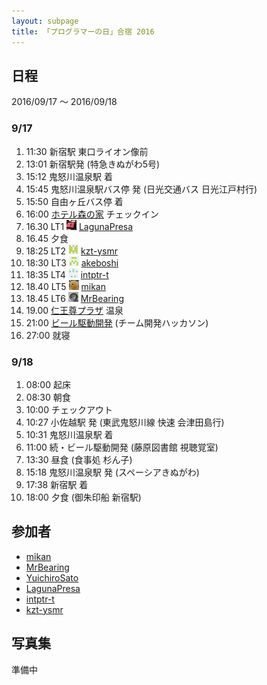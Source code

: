 ```yaml
---
layout: subpage
title: 「プログラマーの日」合宿 2016
---
```


## 日程

2016/09/17 〜 2016/09/18

### 9/17

1. 11:30 新宿駅 東口ライオン像前
2. 13:01 新宿駅発 (特急きぬがわ5号)
3. 15:12 鬼怒川温泉駅 着
4. 15:45 鬼怒川温泉駅バス停 発 (日光交通バス 日光江戸村行)
5. 15:50 自由ヶ丘バス停 着
6. 16:00 [ホテル森の家](http://www.citywalker.net/) チェックイン
7. 16.30 LT1 [![](/images/users/LagunaPresa_16.png "LagunaPresa")](https://github.com/LagunaPresa) [LagunaPresa](https://github.com/LagunaPresa)
8. 16.45 夕食
9. 18:25 LT2 [![](/images/users/kzt-ysmr_16.png "kzt-ysmr")](https://github.com/kzt-ysmr) [kzt-ysmr](https://github.com/kzt-ysmr)
10. 18:30 LT3 [![](/images/users/akeboshi_16.png "akeboshi")](https://github.com/akeboshi) [akeboshi](https://github.com/akeboshi)
11. 18:35 LT4 [![](/images/users/intptr-t_16.png "intptr-t")](https://github.com/intptr-t) [intptr-t](https://github.com/intptr-t)
12. 18.40 LT5 [![](/images/users/mikan_16.png "mikan")](https://github.com/mikan) [mikan](https://github.com/mikan)
13. 18.45 LT6 [![](/images/users/MrBearing_16.png "MrBearing")](https://github.com/MrBearing) [MrBearing](https://github.com/MrBearing)
14. 19.00 [仁王尊プラザ](http://www.niousonplaza.com/daytrip/) 温泉
15. 21:00 [ビール駆動開発](https://github.com/aosn/beer-driven-development) (チーム開発ハッカソン)
7. 27:00 就寝

### 9/18

1. 08:00 起床
2. 08:30 朝食
3. 10:00 チェックアウト
4. 10:27 小佐越駅 発 (東武鬼怒川線 快速 会津田島行)
5. 10:31 鬼怒川温泉駅 着
6. 11:00 続・ビール駆動開発 (藤原図書館 視聴覚室)
7. 13:30 昼食 (食事処 杉ん子)
8. 15:18 鬼怒川温泉駅 発 (スペーシアきぬがわ)
9. 17:38 新宿駅 着
10. 18:00 夕食 (御朱印船 新宿駅)

## 参加者

* [mikan](https://github.com/mikan)
* [MrBearing](https://github.com/MrBearing)
* [YuichiroSato](https://github.com/intptr-t)
* [LagunaPresa](https://github.com/LagunaPresa)
* [intptr-t](https://github.com/akeboshi)
* [kzt-ysmr](https://github.com/kzt-ysmr)

## 写真集

準備中
